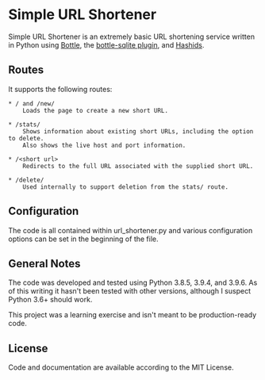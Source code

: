 # Simple URL Shortener

Simple URL Shortener is an extremely basic URL shortening service written in Python using [Bottle](https://bottlepy.org),
the [bottle-sqlite plugin](https://pypi.org/project/bottle-sqlite/), and [Hashids](https://hashids.org/python/).

## Routes

It supports the following routes:

    * / and /new/
        Loads the page to create a new short URL.

    * /stats/
        Shows information about existing short URLs, including the option to delete.
        Also shows the live host and port information.

    * /<short url>
        Redirects to the full URL associated with the supplied short URL.

    * /delete/
        Used internally to support deletion from the stats/ route.

## Configuration

The code is all contained within url_shortener.py and various configuration options can be set in the beginning of the file.

## General Notes

The code was developed and tested using Python 3.8.5, 3.9.4, and 3.9.6. As of this writing it hasn't been tested with other versions, although I suspect Python 3.6+ should work.

This project was a learning exercise and isn't meant to be production-ready code.

## License

Code and documentation are available according to the MIT License.

